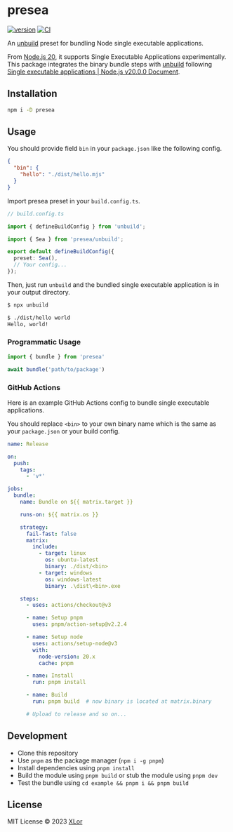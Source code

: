 # presea

[![version](https://img.shields.io/npm/v/presea?label=presea)](https://www.npmjs.com/package/presea) [![CI](https://github.com/yjl9903/presea/actions/workflows/ci.yaml/badge.svg)](https://github.com/yjl9903/presea/actions/workflows/ci.yaml)

An [unbuild](https://github.com/unjs/unbuild) preset for bundling Node single executable applications.

From [Node.js 20](https://nodejs.org/en/blog/announcements/v20-release-announce), it supports Single Executable Applications experimentally. This package integrates the binary bundle steps with [unbuild](https://github.com/unjs/unbuild) following [Single executable applications | Node.js v20.0.0 Document](https://nodejs.org/api/single-executable-applications.html).

## Installation

```bash
npm i -D presea
```

## Usage

You should provide field `bin` in your `package.json` like the following config.

```JSON
{
  "bin": {
    "hello": "./dist/hello.mjs"
  }
}
```

Import presea preset in your `build.config.ts`.

```ts
// build.config.ts

import { defineBuildConfig } from 'unbuild';

import { Sea } from 'presea/unbuild';

export default defineBuildConfig({
  preset: Sea(),
  // Your config...
});
```

Then, just run `unbuild` and the bundled single executable application is in your output directory.

```bash
$ npx unbuild

$ ./dist/hello world
Hello, world!
```

### Programmatic Usage

```ts
import { bundle } from 'presea'

await bundle('path/to/package')
```

### GitHub Actions

Here is an example GitHub Actions config to bundle single executable applications.

You should replace `<bin>` to your own binary name which is the same as your `package.json` or your build config.

```yaml
name: Release

on:
  push:
    tags:
      - 'v*'

jobs:
  bundle:
    name: Bundle on ${{ matrix.target }}

    runs-on: ${{ matrix.os }}

    strategy:
      fail-fast: false
      matrix:
        include:
          - target: linux
            os: ubuntu-latest
            binary: ./dist/<bin>
          - target: windows
            os: windows-latest
            binary: .\dist\<bin>.exe

    steps:
      - uses: actions/checkout@v3

      - name: Setup pnpm
        uses: pnpm/action-setup@v2.2.4

      - name: Setup node
        uses: actions/setup-node@v3
        with:
          node-version: 20.x
          cache: pnpm

      - name: Install
        run: pnpm install

      - name: Build
        run: pnpm build  # now binary is located at matrix.binary

      # Upload to release and so on...
```

## Development

+ Clone this repository
+ Use `pnpm` as the package manager (`npm i -g pnpm`)
+ Install dependencies using `pnpm install`
+ Build the module using `pnpm build` or stub the module using `pnpm dev`
+ Test the bundle using `cd example && pnpm i && pnpm build`

## License

MIT License © 2023 [XLor](https://github.com/yjl9903)
